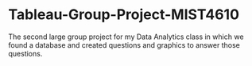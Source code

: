 # Tableau-Group-Project-MIST4610
The second large group project for my Data Analytics class in which we found a database and created questions and graphics to answer those questions.
